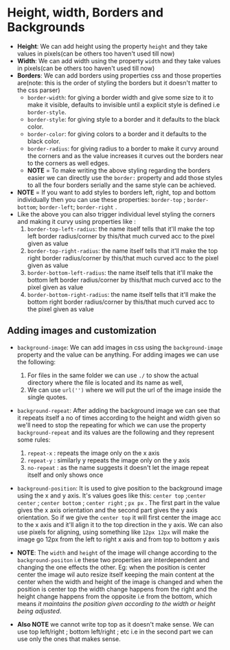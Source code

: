 # Height, width, Borders and Backgrounds

- **Height**: We can add height using the property `height` and they take values in pixels(can be others too haven't used till now)
- **Width**: We can add width using the property `width` and they take values in pixels(can be others too haven't used till now)
- **Borders**: We can add borders using properties css and those properties are(note: this is the order of styling the borders but it doesn't matter to the css parser)
  - `border-width`: for giving a border width and give some size to it to make it visible, defaults to invisible until a explicit style is defined i.e `border-style`.
  - `border-style`: for giving style to a border and it defaults to the black color.
  - `border-color`: for giving colors to a border and it defaults to the black color.
  - `border-radius`: for giving radius to a border to make it curvy around the corners and as the value increases it curves out the borders near to the corners as well edges.
  - **NOTE** = To make writing the above styling regarding the borders easier we can directly use the `border:` property and add those styles to all the four borders serially and the same style can be achieved.
- **NOTE** = If you want to add styles to borders left, right, top and bottom individually then you can use these properties: `border-top` ; `border-bottom`; `border-left`; `border-right` .
- Like the above you can also trigger individual level styling the corners and making it curvy using properties like :
  1. `border-top-left-radius`: the name itself tells that it'll make the top left border radius/corner by this/that much curved acc to the pixel given as value
  2. `border-top-right-radius`: the name itself tells that it'll make the top right border radius/corner by this/that much curved acc to the pixel given as value
  3. `border-bottom-left-radius`: the name itself tells that it'll make the bottom left border radius/corner by this/that much curved acc to the pixel given as value
  4. `border-bottom-right-radius`: the name itself tells that it'll make the bottom right border radius/corner by this/that much curved acc to the pixel given as value

## Adding images and customization

- `background-image`: We can add images in css using the `background-image` property and the value can be anything. For adding images we can use the following:
  1. For files in the same folder we can use `./` to show the actual directory where the file is located and its name as well,
  2. We can use `url('')` where we will put the url of the image inside the single quotes.

- `background-repeat`: After adding the background image we can see that it repeats itself a no of times according to the height and width given so we'll need to stop the repeating for which we can use the property `background-repeat` and its values are the following and they represent some rules:
  1. `repeat-x` : repeats the image only on the x axis
  2. `repeat-y` : similarly y repeats the image only on the y axis
  3. `no-repeat` : as the name suggests it doesn't let the image repeat itself and only shows once

- `background-position`: It is used to give position to the background image using the x and y axis. It's values goes like this: `center top` ;`center center` ; `center bottom` ; `center right` ; `px px` . The first part in the value gives the x axis orientation and the second part gives the y axis orientation. So if we give the `center top` it will first center the image acc to the x axis and it'll align it to the top direction in the y axis. We can also use pixels for aligning, using something like `12px 12px` will make the image go 12px from the left to right x axis and from top to bottom y axis
- **NOTE**: The `width` and `height` of the image will change according to the `background-positon` i.e these two properties are interdependent and changing the one effects the other. Eg: when the position is center center the image wil auto resize itself keeping the main content at the center when the width and height of the image is changed and when the position is center top the width change happens from the right and the height change happens from the opposite i.e from the bottom, which means _it maintains the position given according to the width or height being adjusted_.
- **Also NOTE** we cannot write top top as it doesn't make sense. We can use top left/right ; bottom left/right ; etc i.e in the second part we can use only the ones that makes sense.
